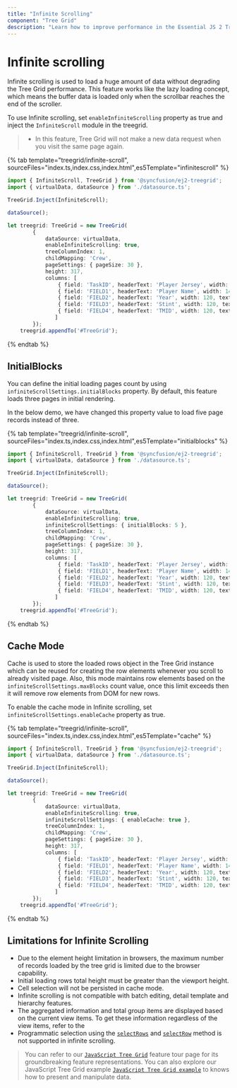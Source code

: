 ```yaml
---
title: "Infinite Scrolling"
component: "Tree Grid"
description: "Learn how to improve performance in the Essential JS 2 Tree Grid control by using infinite scroll feature. Also learn about the limitations of this feature."
---
```


# Infinite scrolling

Infinite scrolling is used to load a huge amount of data without degrading the Tree Grid performance. This feature works like the lazy loading concept, which means the buffer data is loaded only when the scrollbar reaches the end of the scroller.

To use Infinite scrolling, set `enableInfiniteScrolling` property as true and inject the `InfiniteScroll` module in the treegrid.

> * In this feature, Tree Grid will not make a new data request when you visit the same page again.

{% tab template="treegrid/infinite-scroll", sourceFiles="index.ts,index.css,index.html",es5Template="infinitescroll" %}

```typescript
import { InfiniteScroll, TreeGrid } from '@syncfusion/ej2-treegrid';
import { virtualData, dataSource } from './datasource.ts';

TreeGrid.Inject(InfiniteScroll);

dataSource();

let treegrid: TreeGrid = new TreeGrid(
        {
            dataSource: virtualData,
            enableInfiniteScrolling: true,
            treeColumnIndex: 1,
            childMapping: 'Crew',
            pageSettings: { pageSize: 30 },
            height: 317,
            columns: [
                { field: 'TaskID', headerText: 'Player Jersey', width: 140, textAlign: 'Right' },
                { field: 'FIELD1', headerText: 'Player Name', width: 140 },
                { field: 'FIELD2', headerText: 'Year', width: 120, textAlign: 'Right' },
                { field: 'FIELD3', headerText: 'Stint', width: 120, textAlign: 'Right' },
                { field: 'FIELD4', headerText: 'TMID', width: 120, textAlign: 'Right' }
               ]
        });
    treegrid.appendTo('#TreeGrid');

```

{% endtab %}

## InitialBlocks

You can define the initial loading pages count by using `infiniteScrollSettings.initialBlocks` property. By default, this feature loads three pages in initial rendering.

In the below demo, we have changed this property value to load five page records instead of three.

{% tab template="treegrid/infinite-scroll", sourceFiles="index.ts,index.css,index.html",es5Template="initialblocks" %}

```typescript
import { InfiniteScroll, TreeGrid } from '@syncfusion/ej2-treegrid';
import { virtualData, dataSource } from './datasource.ts';

TreeGrid.Inject(InfiniteScroll);

dataSource();

let treegrid: TreeGrid = new TreeGrid(
        {
            dataSource: virtualData,
            enableInfiniteScrolling: true,
            infiniteScrollSettings: { initialBlocks: 5 },
            treeColumnIndex: 1,
            childMapping: 'Crew',
            pageSettings: { pageSize: 30 },
            height: 317,
            columns: [
                { field: 'TaskID', headerText: 'Player Jersey', width: 140, textAlign: 'Right' },
                { field: 'FIELD1', headerText: 'Player Name', width: 140 },
                { field: 'FIELD2', headerText: 'Year', width: 120, textAlign: 'Right' },
                { field: 'FIELD3', headerText: 'Stint', width: 120, textAlign: 'Right' },
                { field: 'FIELD4', headerText: 'TMID', width: 120, textAlign: 'Right' }
               ]
        });
    treegrid.appendTo('#TreeGrid');

```

{% endtab %}

## Cache Mode

Cache is used to store the loaded rows object in the Tree Grid instance which can be reused for creating the row elements whenever you scroll to already visited page. Also, this mode maintains row elements based on the `infiniteScrollSettings.maxBlocks` count value, once this limit exceeds then it will remove row elements from DOM for new rows.

To enable the cache mode in Infinite scrolling, set `infiniteScrollSettings.enableCache` property as true.

{% tab template="treegrid/infinite-scroll", sourceFiles="index.ts,index.css,index.html",es5Template="cache" %}

```typescript
import { InfiniteScroll, TreeGrid } from '@syncfusion/ej2-treegrid';
import { virtualData, dataSource } from './datasource.ts';

TreeGrid.Inject(InfiniteScroll);

dataSource();

let treegrid: TreeGrid = new TreeGrid(
        {
            dataSource: virtualData,
            enableInfiniteScrolling: true,
            infiniteScrollSettings: { enableCache: true },
            treeColumnIndex: 1,
            childMapping: 'Crew',
            pageSettings: { pageSize: 30 },
            height: 317,
            columns: [
                { field: 'TaskID', headerText: 'Player Jersey', width: 140, textAlign: 'Right' },
                { field: 'FIELD1', headerText: 'Player Name', width: 140 },
                { field: 'FIELD2', headerText: 'Year', width: 120, textAlign: 'Right' },
                { field: 'FIELD3', headerText: 'Stint', width: 120, textAlign: 'Right' },
                { field: 'FIELD4', headerText: 'TMID', width: 120, textAlign: 'Right' }
               ]
        });
    treegrid.appendTo('#TreeGrid');

```

{% endtab %}

## Limitations for Infinite Scrolling

* Due to the element height limitation in browsers, the maximum number of records loaded by the tree grid is limited due to the browser capability.
* Initial loading rows total height must be greater than the viewport height.
* Cell selection will not be persisted in cache mode.
* Infinite scrolling is not compatible with batch editing, detail template and hierarchy features.
* The aggregated information and total group items are displayed based on the current view items. To get these information regardless of the view items, refer to the
* Programmatic selection using the [`selectRows`](../api/treegrid/#selectrows) and [`selectRow`](../api/treegrid/#selectrow) method is not supported in infinite scrolling.

> You can refer to our [`JavaScript Tree Grid`](https://www.syncfusion.com/javascript-ui-controls/js-tree-grid) feature tour page for its groundbreaking feature representations. You can also explore our JavaScript Tree Grid example [`JavaScript Tree Grid example`](https://ej2.syncfusion.com/demos/#/material/tree-grid/treegrid-overview.html) to knows how to present and manipulate data.